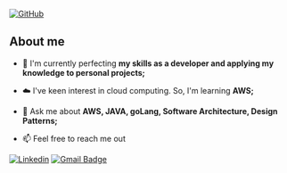 [![GitHub](https://img.shields.io/github/followers/iuricode?label=follow&style=social)](https://github.com/nandadomenicali)

## About me

- 🚀 I'm currently perfecting **my skills as a developer and applying my knowledge to personal projects;**

- ☁️ I've keen interest in cloud computing. So, I'm learning **AWS;**

- 💬 Ask me about **AWS, JAVA, goLang, Software Architecture, Design Patterns;**

- 📫 Feel free to reach me out 

[![Linkedin](https://img.shields.io/badge/-username-blue?style=flat-square&logo=Linkedin&logoColor=white&link=https://www.linkedin.com/in/fernanda-cardoso-domenicali-83a225158/)](https://www.linkedin.com/in/fernanda-cardoso-domenicali-83a225158/)
[![Gmail Badge](https://img.shields.io/badge/-domecoderdeveloper@email.com-006bed?style=flat-square&logo=Gmail&logoColor=white&link=mailto:domecoderdeveloper@gmail.com)](mailto:domecoderdeveloper@gmail.com)


